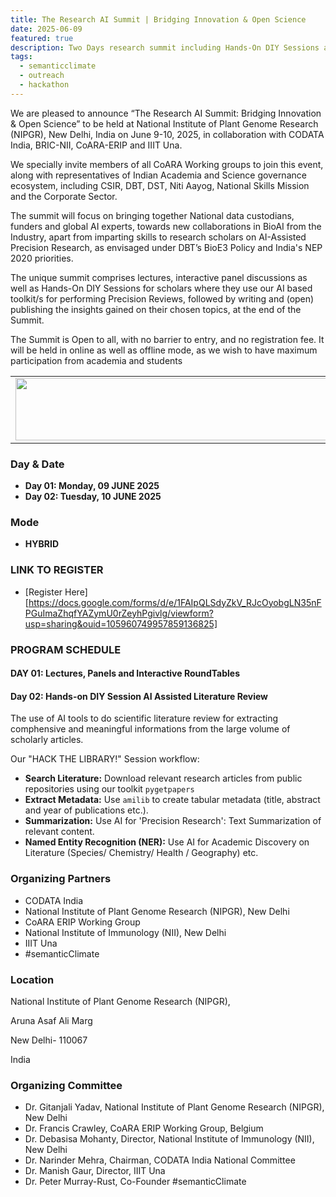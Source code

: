 ```yaml
---
title: The Research AI Summit | Bridging Innovation & Open Science
date: 2025-06-09
featured: true
description: Two Days research summit including Hands-On DIY Sessions at NIPGR, New Delhi
tags:
  - semanticclimate
  - outreach
  - hackathon
---
```

We are pleased to announce “The Research AI Summit: Bridging Innovation & Open Science” to be held at National Institute of Plant Genome Research (NIPGR), New Delhi, India on June 9-10, 2025, in collaboration with CODATA India, BRIC-NII, CoARA-ERIP and IIIT Una. 

We specially invite members of all CoARA Working groups to join this event, along with representatives of Indian Academia and Science governance ecosystem, including CSIR, DBT, DST, Niti Aayog, National Skills Mission and the Corporate Sector. 

The summit will focus on bringing together National data custodians, funders and global AI experts, towards new collaborations in BioAI from the Industry, apart from imparting skills to research scholars on AI-Assisted Precision Research, as envisaged under DBT’s BioE3 Policy and India's NEP 2020 priorities. 

The unique summit comprises lectures, interactive panel discussions as well as Hands-On DIY Sessions for scholars where they use our AI based toolkit/s for performing Precision Reviews, followed by writing and (open) publishing the insights gained on their chosen topics, at the end of the Summit.

The Summit is Open to all, with no barrier to entry, and no registration fee. It will be held in online as well as offline mode, as we wish to have maximum participation from academia and students 


<table>
  <tr>
    <td>
      <img src='{{ "/static/img/events_all/Research_AI_CODATA.jpg" | url }}' width="500" height="100">
    </td>
  </tr>
</table>

### Day & Date

- **Day 01: Monday, 09 JUNE 2025**
- **Day 02: Tuesday, 10 JUNE 2025**

### Mode

- **HYBRID**


### LINK TO REGISTER

- [Register Here][https://docs.google.com/forms/d/e/1FAIpQLSdyZkV_RJcOyobgLN35nFPGuImaZhqfYAZymU0rZeyhPgivlg/viewform?usp=sharing&ouid=105960749957859136825]

### PROGRAM SCHEDULE 

#### DAY 01: **Lectures, Panels and Interactive RoundTables** 


#### Day 02: Hands-on DIY Session **AI Assisted Literature Review** 


The use of AI tools to do scientific literature review for extracting comphensive and meaningful informations from the large volume of scholarly articles. 

Our "HACK THE LIBRARY!" Session workflow:

- **Search Literature:** Download relevant research articles from public repositories using our toolkit `pygetpapers`
- **Extract Metadata:** Use `amilib` to create tabular metadata (title, abstract and year of publications etc.).
- **Summarization:** Use AI for 'Precision Research': Text Summarization of relevant content. 
- **Named Entity Recognition (NER):** Use AI for Academic Discovery on Literature (Species/ Chemistry/ Health / Geography) etc.



### Organizing Partners 

- CODATA India
- National Institute of Plant Genome Research (NIPGR), New Delhi
- CoARA ERIP Working Group
- National Institute of Immunology (NII), New Delhi
- IIIT Una
- #semanticClimate

### Location

National Institute of Plant Genome Research (NIPGR), 

Aruna Asaf Ali Marg

New Delhi- 110067

India
### Organizing Committee 

- Dr. Gitanjali Yadav, National Institute of Plant Genome Research (NIPGR), New Delhi
- Dr. Francis Crawley, CoARA ERIP Working Group, Belgium
- Dr. Debasisa Mohanty, Director, National Institute of Immunology (NII), New Delhi
- Dr. Narinder Mehra, Chairman, CODATA India National Committee
- Dr. Manish Gaur, Director, IIIT Una
- Dr. Peter Murray-Rust, Co-Founder #semanticClimate
